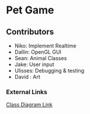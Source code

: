 # Pet Game

## Contributors
- Niko: Implement Realtime
- Dallin: OpenGL GUI
- Sean: Animal Classes
- Jake: User input
- Ulisses: Debugging & testing
- David : Art
### External Links
[Class Diagram Link](https://docs.google.com/drawings/d/1j7KsJQUFnOQelhVwNzeAWEQ-xstuCmhdUrn71Gdu8aI/edit?usp=sharing)
